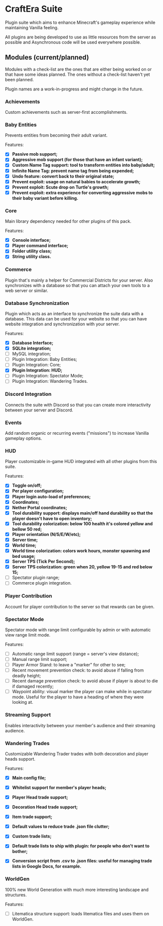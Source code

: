 
# CraftEra Suite  
Plugin suite which aims to enhance Minecraft's gameplay experience while maintaining Vanilla feeling.   
  
All plugins are being developed to use as little resources from the server as possible and Asynchronous code will be used everywhere possible.  
  
## Modules (current/planned)  
Modules with a check-list are the ones that are either being worked on or that have some ideas planned. The ones without a check-list haven't yet been planned.  
  
Plugin names are a work-in-progress and might change in the future.  
  
### Achievements 
Custom achievements such as server-first accomplishments.  
  
### Baby Entities 
Prevents entities from becoming their adult variant.  
  
Features:  
 - [x] **Passive mob support;**  
 - [x] **Aggressive mob support (for those that have an infant variant);**
 - [x] **Custom Name Tag support: tool to transform entities into baby/adult;**  
 - [x] **Infinite Name Tag: prevent name tag from being expended;**  
 - [x] **Undo feature: convert back to their original state;**  
 - [x] **Prevent exploit: usage on natural babies to accelerate growth;**  
 - [x] **Prevent exploit: Scute drop on Turtle's growth;**
 - [x] **Prevent exploit: extra experience for converting aggressive mobs to their baby variant before killing.**
  
### Core 
Main library dependency needed for other plugins of this pack.  
  
Features:  
 - [x] **Console interface;**  
 - [x] **Player command interface;**  
 - [x] **Folder utility class;**  
 - [x] **String utility class.**  
  
### Commerce
Plugin that's mainly a helper for Commercial Districts for your server. Also synchronizes with a database so that you can attach your own tools to a web server or similar.
  
### Database Synchronization  
Plugin which acts as an interface to synchronize the suite data with a database. This data can be used for your website so that you can have website integration and synchronization with your server.  
  
Features:  
 - [x] **Database Interface;**  
 - [x] **SQLite integration;**
 - [ ] MySQL integration;
 - [ ] Plugin Integration: Baby Entities;
 - [ ] Plugin Integration: Core;
 - [x] **Plugin Integration: HUD;**
 - [ ] Plugin Integration: Spectator Mode;
 - [ ] Plugin Integration: Wandering Trades.
 
### Discord Integration  
Connects the suite with Discord so that you can create more interactivity between your server and Discord.  
  
### Events  
Add random organic or recurring events ("missions") to increase Vanilla gameplay options.  
  
### HUD  
Player customizable in-game HUD integrated with all other plugins from this suite.  
  
Features:  
 - [x] **Toggle on/off;**
 - [x] **Per player configuration;**
 - [x] **Player login auto-load of preferences;**
 - [x] **Coordinates;**  
 - [x] **Nether Portal coordinates;** 
 - [x] **Tool durability support: displays main/off hand durability so that the player doesn't have to open inventory;**  
 - [x] **Tool durability colorization: below 100 health it's colored yellow and bellow 50 red;** 
 - [x] **Player orientation (N/S/E/W/etc);**  
 - [x] **Server time;**   
 - [x] **World time;**  
 - [x] **World time colorization: colors work hours, monster spawning and bed usage;** 
 - [x] **Server TPS (Tick Per Second);**
 - [x] **Server TPS colorization: green when 20, yellow 19-15 and red below 15;**
 - [ ] Spectator plugin range;  
 - [ ] Commerce plugin integration.  
  
### Player Contribution  
Account for player contribution to the server so that rewards can be given.  
  
### Spectator Mode  
Spectator mode with range limit configurable by admin or with automatic view range limit mode.  
  
Features:  
 - [ ] Automatic range limit support (range = server's view distance);  
 - [ ] Manual range limit support;  
 - [ ] Player Armor Stand: to leave a "marker" for other to see;  
 - [ ] Recent movement prevention check: to avoid abuse if falling from deadly height;  
 - [ ] Recent damage prevention check: to avoid abuse if player is about to die if damaged recently;  
 - [ ] Waypoint ability: visual marker the player can make while in spectator mode. Useful for the player to have a heading of where they were looking at.  
  
### Streaming Support  
Enables interactivity between your member's audience and their streaming audience.  
  
### Wandering Trades  
Customizable Wandering Trader trades with both decoration and player heads support.  
  
Features:  
 - [x] **Main config file;**  
 - [x] **Whitelist support for member's player heads;**  
 - [x] **Player Head trade support;**  
 - [x] **Decoration Head trade support;**  
 - [x] **Item trade support;**  
 - [x] **Default values to reduce trade .json file clutter;**  
 - [x] **Custom trade lists;**  
 - [x] **Default trade lists to ship with plugin: for people who don't want to bother;**
 - [x] **Conversion script from .csv to .json files: useful for managing trade lists in Google Docs, for example.** 
  
  
### WorldGen  
100% new World Generation with much more interesting landscape and structures.  
  
Features:  
 - [ ] Litematica structure support: loads litematica files and uses them on WorldGen.